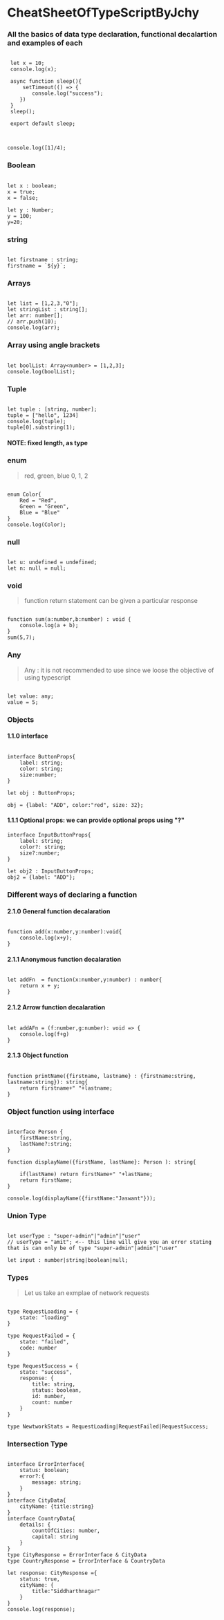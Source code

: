 # CheatSheetOfTypeScriptByJchy
### All the basics of data type declaration, functional decalartion and examples of each 
```

 let x = 10;
 console.log(x);

 async function sleep(){
     setTimeout(() => {
        console.log("success");
    })
 }
 sleep();

 export default sleep;
 
 ```
<!-- Following will Give You an error in TypeScript but not in Node Js  -->
```

console.log([1]/4);

```

### Boolean 
```

let x : boolean;
x = true;
x = false;

let y : Number;
y = 100;
y=20;

```
### string
```

let firstname : string;
firstname = `${y}`;

```

### Arrays
```

let list = [1,2,3,"0"];
let stringList : string[];
let arr: number[];
// arr.push(10);
console.log(arr);

```

### Array using angle brackets 
```

let boolList: Array<number> = [1,2,3];
console.log(boolList);

```

### Tuple 
```

let tuple : [string, number];
tuple = ["hello", 1234]
console.log(tuple);
tuple[0].substring(1);

```

#### NOTE:  fixed length, as type
### enum 
> red, green, blue
> 0,    1,     2

```

enum Color{
    Red = "Red",
    Green = "Green",
    Blue = "Blue"
}
console.log(Color);

```

### null
```

let u: undefined = undefined;
let n: null = null;

```

### void 
> function return statement can be given a particular response 

```

function sum(a:number,b:number) : void {
    console.log(a + b);
}
sum(5,7);

```

### Any
> Any : it is not recommended to use since we loose the objective of using typescript
```

let value: any;
value = 5;

```

### Objects
#### 1.1.0 interface

```

interface ButtonProps{
    label: string;
    color: string;
    size:number;
}

let obj : ButtonProps;

obj = {label: "ADD", color:"red", size: 32};

```

#### 1.1.1 Optional props: we can provide optional props using "?" 
```
interface InputButtonProps{
    label: string;
    color?: string;
    size?:number;
}

let obj2 : InputButtonProps;
obj2 = {label: "ADD"};

```

### Different ways of declaring a function 
#### 2.1.0 General function decalaration
```

function add(x:number,y:number):void{
    console.log(x+y);
}

```

#### 2.1.1 Anonymous function decalaration
```

let addFn  = function(x:number,y:number) : number{
    return x + y;
}

```

####  2.1.2 Arrow function decalaration
```

let addAFn = (f:number,g:number): void => {
    console.log(f+g)
}

```

#### 2.1.3 Object function
```

function printName({firstname, lastname} : {firstname:string, lastname:string}): string{
    return firstname+" "+lastname;
}

```

### Object function using interface
```

interface Person {
    firstName:string, 
    lastName?:string;
}

function displayName({firstName, lastName}: Person ): string{
    
    if(lastName) return firstName+" "+lastName;
    return firstName;
}

console.log(displayName({firstName:"Jaswant"}));

```

### Union Type
```

let userType : "super-admin"|"admin"|"user"
// userType = "amit"; <-- this line will give you an error stating that is can only be of type "super-admin"|admin"|"user"

let input : number|string|boolean|null;

```

### Types
> Let us take an exmplae of network requests
```

type RequestLoading = {
    state: "loading"
}

type RequestFailed = {
    state: "failed",
    code: number
}

type RequestSuccess = {
    state: "success",
    response: {
        title: string,
        status: boolean, 
        id: number, 
        count: number
    }
}

type NewtworkStats = RequestLoading|RequestFailed|RequestSuccess;

```

### Intersection Type
```

interface ErrorInterface{
    status: boolean;
    error?:{
        message: string;
    }
}
interface CityData{
    cityName: {title:string}
}
interface CountryData{
    details: {
        countOfCities: number,
        capital: string
    }
}
type CityResponse = ErrorInterface & CityData
type CountryResponse = ErrorInterface & CountryData

let response: CityResponse ={
    status: true,
    cityName: {
        title:"Siddharthnagar"
    }
}
console.log(response);

```
